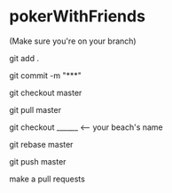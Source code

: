 # pokerWithFriends

(Make sure you're on your branch)

git add .

git commit -m "***"

git checkout master 

git pull master

git checkout ______ <-- your beach's name

git rebase master

git push master 

make a pull requests
